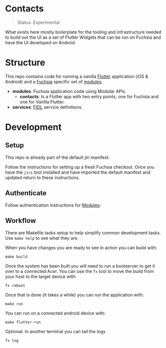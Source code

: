 # Contacts

> Status: Experimental

What exists here mostly boilerplate for the tooling and infrastructure needed
to build out the UI as a set of Flutter Widgets that can be run on Fuchsia and have the UI developed on Android.

# Structure

This repo contains code for running a vanilla [Flutter][flutter] application (iOS & Android) and a [Fuchsia][fuchsia] specific set of [modules][modular].

* **modules**: Fuchsia application code using Modular APIs.
  * **contacts**: Is a Flutter app with two entry points, one for Fuchsia and one for Vanilla Flutter.
* **services**: [FIDL][fidl] service definitions.

# Development

## Setup

This repo is already part of the default jiri manifest.

Follow the instructions for setting up a fresh Fuchsia checkout.  Once you have the `jiri` tool installed and have imported the default manifest and updated return to these instructions.

## Authenticate


Follow authentication instructions for [Modules][modules-auth]:


## Workflow

There are Makefile tasks setup to help simplify common development tasks. Use `make help` to see what they are.

When you have changes you are ready to see in action you can build with:

    make build

Once the system has been built you will need to run a bootserver to get it
over to a connected Acer. You can use the `fx` tool to move the build from your
host to the target device with:

    fx reboot

Once that is done (it takes a while) you can run the application with:

    make run

You can run on a connected android device with:

    make flutter-run

Optional: In another terminal you can tail the logs

    fx log

[flutter]: https://flutter.io/
[fuchsia]: https://fuchsia.googlesource.com/fuchsia/
[modular]: https://fuchsia.googlesource.com/peridot/+/master/docs/modular
[pub]: https://www.dartlang.org/tools/pub/get-started
[dart]: https://www.dartlang.org/
[fidl]: https://fuchsia.googlesource.com/garnet/+/master/public/lib/fidl
[widgets-intro]: https://flutter.io/widgets-intro/
[fuchsia-setup]: https://fuchsia.googlesource.com/fuchsia/+/HEAD/README.md
[fuchsia-env]: https://fuchsia.googlesource.com/fuchsia/+/HEAD/README.md#Setup-Build-Environment
[modules-auth]: https://fuchsia.googlesource.com/modules/#Authenticate
